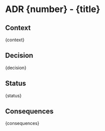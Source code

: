 # ADR {number} - {title}

## Context

{context}

## Decision

{decision}

## Status

{status}

## Consequences

{consequences}
